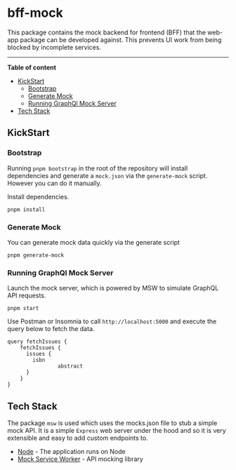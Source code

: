 # bff-mock

This package contains the mock backend for frontend (BFF) that the web-app package can be developed against. This prevents UI work from being blocked by incomplete services.

----

**Table of content**

- [KickStart](#kickstart)
  - [Bootstrap](#bootstrap)
  - [Generate Mock](#generate-mock)
  - [Running GraphQl Mock Server](#running-graphql-mock-server)
- [Tech Stack](#tech-stack)

## KickStart

### Bootstrap
Running `pnpm bootstrap` in the root of the repository will install dependencies and generate a `mock.json` via the `generate-mock` script. However you can do it manually.

Install dependencies.

```
pnpm install
```

### Generate Mock
You can generate mock data quickly via the generate script

```
pnpm generate-mock
```
### Running GraphQl Mock Server
Launch the mock server, which is powered by MSW to simulate GraphQL API requests.

```
pnpm start
```

Use Postman or Insomnia to call `http://localhost:5000` and execute the query below to fetch the data.

```
query fetchIssues {
    fetchIssues {
      issues {
        isbn
				abstract
      }
    }
}
```

## Tech Stack
The package `msw` is used which uses the mocks.json file to stub a simple mock API. It is a simple `Express` web server under the hood and so it is very extensible and easy to add custom endpoints to.
* [Node](https://nodejs.org/) - The application runs on Node
* [Mock Service Worker](https://mswjs.io/) - API mocking library